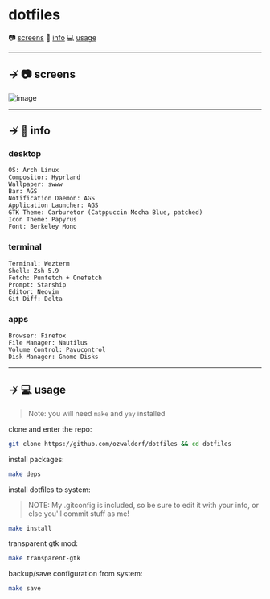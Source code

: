 # dotfiles

📷 [screens](#--screens)
📝 [info](#--info)
💻 [usage](#--usage) 

---

## ↛ 📷 screens

![image](https://github.com/ozwaldorf/dotfiles/assets/8976745/22588535-8a2c-45c1-aa31-fe8657bca242)

---

## ↛ 📝 info

### desktop

```
OS: Arch Linux
Compositor: Hyprland
Wallpaper: swww
Bar: AGS
Notification Daemon: AGS
Application Launcher: AGS
GTK Theme: Carburetor (Catppuccin Mocha Blue, patched)
Icon Theme: Papyrus
Font: Berkeley Mono
```

### terminal

```
Terminal: Wezterm
Shell: Zsh 5.9
Fetch: Punfetch + Onefetch
Prompt: Starship
Editor: Neovim
Git Diff: Delta
```

### apps

```
Browser: Firefox
File Manager: Nautilus
Volume Control: Pavucontrol
Disk Manager: Gnome Disks
```

---

## ↛ 💻 usage

> Note: you will need `make` and `yay` installed

clone and enter the repo:

```sh
git clone https://github.com/ozwaldorf/dotfiles && cd dotfiles
```

install packages:
```sh
make deps
```

install dotfiles to system:

> NOTE: My .gitconfig is included, so be sure to edit it with your info, or else you'll commit stuff as me!

```sh
make install
```

transparent gtk mod:

```sh 
make transparent-gtk
```

backup/save configuration from system:

```sh
make save
```
